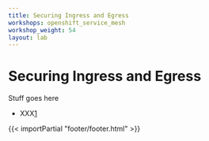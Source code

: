 ```yaml
---
title: Securing Ingress and Egress
workshops: openshift_service_mesh
workshop_weight: 54
layout: lab
---
```


# Securing Ingress and Egress
Stuff goes here


* XXX[1]

[1]: https://istio.io/docs/tasks/traffic-management/ingress/
[2]: https://istio.io/docs/tasks/traffic-management/egress/
[3]: https://istio.io/docs/ops/best-practices/security/

{{< importPartial "footer/footer.html" >}}